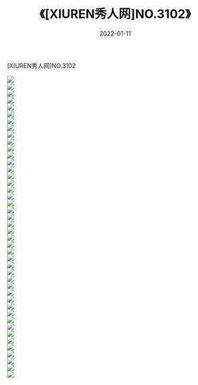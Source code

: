 ﻿---
layout: post
title:  《[XIUREN秀人网]NO.3102》
date:   2022-01-11
img: http://pic.660000.xyz/1:/秀人网/秀人网第04部分/[XIUREN秀人网]NO.3102/000.jpg
categories: [美女, 清纯, 唯美]
---

[XIUREN秀人网]NO.3102

 ![](http://pic.660000.xyz/1:/秀人网/秀人网第04部分/[XIUREN秀人网]NO.3102/001.jpg) <br>![](http://pic.660000.xyz/1:/秀人网/秀人网第04部分/[XIUREN秀人网]NO.3102/002.jpg) <br>![](http://pic.660000.xyz/1:/秀人网/秀人网第04部分/[XIUREN秀人网]NO.3102/003.jpg) <br>![](http://pic.660000.xyz/1:/秀人网/秀人网第04部分/[XIUREN秀人网]NO.3102/004.jpg) <br>![](http://pic.660000.xyz/1:/秀人网/秀人网第04部分/[XIUREN秀人网]NO.3102/005.jpg) <br>![](http://pic.660000.xyz/1:/秀人网/秀人网第04部分/[XIUREN秀人网]NO.3102/006.jpg) <br>![](http://pic.660000.xyz/1:/秀人网/秀人网第04部分/[XIUREN秀人网]NO.3102/007.jpg) <br>![](http://pic.660000.xyz/1:/秀人网/秀人网第04部分/[XIUREN秀人网]NO.3102/008.jpg) <br>![](http://pic.660000.xyz/1:/秀人网/秀人网第04部分/[XIUREN秀人网]NO.3102/009.jpg) <br>![](http://pic.660000.xyz/1:/秀人网/秀人网第04部分/[XIUREN秀人网]NO.3102/010.jpg) <br>![](http://pic.660000.xyz/1:/秀人网/秀人网第04部分/[XIUREN秀人网]NO.3102/011.jpg) <br>![](http://pic.660000.xyz/1:/秀人网/秀人网第04部分/[XIUREN秀人网]NO.3102/012.jpg) <br>![](http://pic.660000.xyz/1:/秀人网/秀人网第04部分/[XIUREN秀人网]NO.3102/013.jpg) <br>![](http://pic.660000.xyz/1:/秀人网/秀人网第04部分/[XIUREN秀人网]NO.3102/014.jpg) <br>![](http://pic.660000.xyz/1:/秀人网/秀人网第04部分/[XIUREN秀人网]NO.3102/015.jpg) <br>![](http://pic.660000.xyz/1:/秀人网/秀人网第04部分/[XIUREN秀人网]NO.3102/016.jpg) <br>![](http://pic.660000.xyz/1:/秀人网/秀人网第04部分/[XIUREN秀人网]NO.3102/017.jpg) <br>![](http://pic.660000.xyz/1:/秀人网/秀人网第04部分/[XIUREN秀人网]NO.3102/018.jpg) <br>![](http://pic.660000.xyz/1:/秀人网/秀人网第04部分/[XIUREN秀人网]NO.3102/019.jpg) <br>![](http://pic.660000.xyz/1:/秀人网/秀人网第04部分/[XIUREN秀人网]NO.3102/020.jpg) <br>![](http://pic.660000.xyz/1:/秀人网/秀人网第04部分/[XIUREN秀人网]NO.3102/021.jpg) <br>![](http://pic.660000.xyz/1:/秀人网/秀人网第04部分/[XIUREN秀人网]NO.3102/022.jpg) <br>![](http://pic.660000.xyz/1:/秀人网/秀人网第04部分/[XIUREN秀人网]NO.3102/023.jpg) <br>![](http://pic.660000.xyz/1:/秀人网/秀人网第04部分/[XIUREN秀人网]NO.3102/024.jpg) <br>![](http://pic.660000.xyz/1:/秀人网/秀人网第04部分/[XIUREN秀人网]NO.3102/025.jpg) <br>![](http://pic.660000.xyz/1:/秀人网/秀人网第04部分/[XIUREN秀人网]NO.3102/026.jpg) <br>![](http://pic.660000.xyz/1:/秀人网/秀人网第04部分/[XIUREN秀人网]NO.3102/027.jpg) <br>![](http://pic.660000.xyz/1:/秀人网/秀人网第04部分/[XIUREN秀人网]NO.3102/028.jpg) <br>![](http://pic.660000.xyz/1:/秀人网/秀人网第04部分/[XIUREN秀人网]NO.3102/029.jpg) <br>![](http://pic.660000.xyz/1:/秀人网/秀人网第04部分/[XIUREN秀人网]NO.3102/030.jpg) <br>![](http://pic.660000.xyz/1:/秀人网/秀人网第04部分/[XIUREN秀人网]NO.3102/031.jpg) <br>![](http://pic.660000.xyz/1:/秀人网/秀人网第04部分/[XIUREN秀人网]NO.3102/032.jpg) <br>![](http://pic.660000.xyz/1:/秀人网/秀人网第04部分/[XIUREN秀人网]NO.3102/033.jpg) <br>![](http://pic.660000.xyz/1:/秀人网/秀人网第04部分/[XIUREN秀人网]NO.3102/034.jpg) <br>![](http://pic.660000.xyz/1:/秀人网/秀人网第04部分/[XIUREN秀人网]NO.3102/035.jpg) <br>![](http://pic.660000.xyz/1:/秀人网/秀人网第04部分/[XIUREN秀人网]NO.3102/036.jpg) <br>![](http://pic.660000.xyz/1:/秀人网/秀人网第04部分/[XIUREN秀人网]NO.3102/037.jpg) <br>![](http://pic.660000.xyz/1:/秀人网/秀人网第04部分/[XIUREN秀人网]NO.3102/038.jpg) <br>![](http://pic.660000.xyz/1:/秀人网/秀人网第04部分/[XIUREN秀人网]NO.3102/039.jpg) <br>![](http://pic.660000.xyz/1:/秀人网/秀人网第04部分/[XIUREN秀人网]NO.3102/040.jpg) <br>![](http://pic.660000.xyz/1:/秀人网/秀人网第04部分/[XIUREN秀人网]NO.3102/041.jpg) <br>![](http://pic.660000.xyz/1:/秀人网/秀人网第04部分/[XIUREN秀人网]NO.3102/042.jpg) <br>![](http://pic.660000.xyz/1:/秀人网/秀人网第04部分/[XIUREN秀人网]NO.3102/043.jpg) <br>![](http://pic.660000.xyz/1:/秀人网/秀人网第04部分/[XIUREN秀人网]NO.3102/044.jpg) <br>